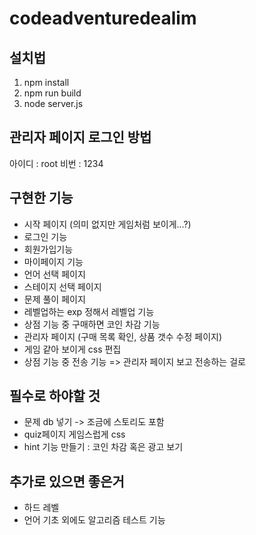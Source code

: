 # codeadventuredealim
## 설치법
1. npm install
2. npm run build 
3. node server.js

## 관리자 페이지 로그인 방법
아이디 : root
비번 : 1234

## 구현한 기능
- 시작 페이지 (의미 없지만 게임처럼 보이게...?)
- 로그인 기능
- 회원가입기능
- 마이페이지 기능
- 언어 선택 페이지
- 스테이지 선택 페이지
- 문제 풀이 페이지 
- 레벨업하는 exp 정해서 레벨업 기능
- 상점 기능 중 구매하면 코인 차감 기능
- 관리자 페이지 (구매 목록 확인, 상품 갯수 수정 페이지)
- 게임 같아 보이게 css 편집
- 상점 기능 중 전송 기능 => 관리자 페이지 보고 전송하는 걸로

## 필수로 하야할 것
- 문제 db 넣기 -> 조금에 스토리도 포함
- quiz페이지 게임스럽게 css
- hint 기능 만들기 : 코인 차감 혹은 광고 보기

## 추가로 있으면 좋은거
- 하드 레벨
- 언어 기초 외에도 알고리즘 테스트 기능
